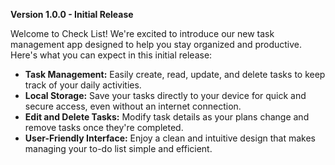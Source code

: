 **Version 1.0.0 - Initial Release**

Welcome to Check List! We're excited to introduce our new task management app designed to help you stay organized and productive. Here's what you can expect in this initial release:

- **Task Management:** Easily create, read, update, and delete tasks to keep track of your daily activities.
- **Local Storage:** Save your tasks directly to your device for quick and secure access, even without an internet connection.
- **Edit and Delete Tasks:** Modify task details as your plans change and remove tasks once they're completed.
- **User-Friendly Interface:** Enjoy a clean and intuitive design that makes managing your to-do list simple and efficient.
